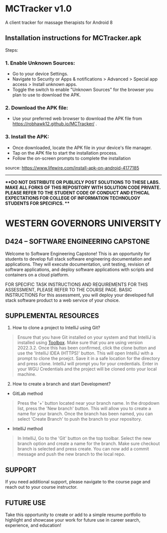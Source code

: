 # MCTracker v1.0
A client tracker for massage therapists for Android 8

## Installation instructions for MCTracker.apk
Steps:
### 1. Enable Unknown Sources:
* Go to your device Settings.
* Navigate to Security or Apps & notifications > Advanced > Special app access > Install unknown apps.
* Toggle the switch to enable "Unknown Sources" for the browser you plan to use to download the APK.
  
### 2. Download the APK file:
* Use your preferred web browser to download the APK file from https://robhawk12.github.io/MCTracker/ .
  
### 3. Install the APK:
* Once downloaded, locate the APK file in your device's file manager.
* Tap on the APK file to start the installation process.
* Follow the on-screen prompts to complete the installation

source: https://www.lifewire.com/install-apk-on-android-4177185 


---

<strong>**DO NOT DISTRIBUTE OR PUBLICLY POST SOLUTIONS TO THESE LABS. MAKE ALL FORKS OF THIS REPOSITORY WITH SOLUTION CODE PRIVATE. PLEASE REFER TO THE STUDENT CODE OF CONDUCT AND ETHICAL EXPECTATIONS FOR COLLEGE OF INFORMATION TECHNOLOGY STUDENTS FOR SPECIFICS. **</strong>

# WESTERN GOVERNORS UNIVERSITY 
## D424 – SOFTWARE ENGINEERING CAPSTONE
Welcome to Software Engineering Capstone! This is an opportunity for students to develop full stack software engineering documentation and applications. They will execute documentation, unit testing, revision of software applications, and deploy software applications with scripts and containers on a cloud platform.

FOR SPECIFIC TASK INSTRUCTIONS AND REQUIREMENTS FOR THIS ASSESSMENT, PLEASE REFER TO THE COURSE PAGE.
BASIC INSTRUCTIONS
For this assessment, you will deploy your developed full stack software product to a web service of your choice.


## SUPPLEMENTAL RESOURCES  
1.	How to clone a project to IntelliJ using Git?

> Ensure that you have Git installed on your system and that IntelliJ is installed using [Toolbox](https://www.jetbrains.com/toolbox-app/). Make sure that you are using version 2022.3.2. Once this has been confirmed, click the clone button and use the 'IntelliJ IDEA (HTTPS)' button. This will open IntelliJ with a prompt to clone the proejct. Save it in a safe location for the directory and press clone. IntelliJ will prompt you for your credentials. Enter in your WGU Credentials and the project will be cloned onto your local machine.  

2. How to create a branch and start Development?

- GitLab method
> Press the '+' button located near your branch name. In the dropdown list, press the 'New branch' button. This will allow you to create a name for your branch. Once the branch has been named, you can select 'Create Branch' to push the branch to your repository.

- IntelliJ method
> In IntelliJ, Go to the 'Git' button on the top toolbar. Select the new branch option and create a name for the branch. Make sure checkout branch is selected and press create. You can now add a commit message and push the new branch to the local repo.

## SUPPORT
If you need additional support, please navigate to the course page and reach out to your course instructor.

## FUTURE USE
Take this opportunity to create or add to a simple resume portfolio to highlight and showcase your work for future use in career search, experience, and education!
